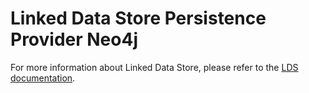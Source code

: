# Linked Data Store Persistence Provider Neo4j

For more information about Linked Data Store, please refer to the [LDS documentation](https://github.com/statisticsnorway/linked-data-store-documentation).
